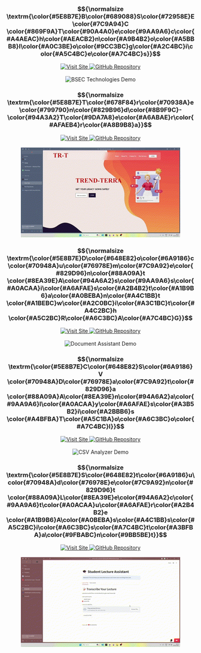 <div align="center">
  <!-- BSEC Technologies -->
  <div align="center">
    <h3>$${\normalsize \textrm{\color{#5E8B7E}B\color{#689088}S\color{#72958E}E\color{#7C9A94}C \color{#869F9A}T\color{#90A4A0}e\color{#9AA9A6}c\color{#A4AEAC}h\color{#AEACB2}n\color{#A9B4B2}o\color{#A5BBB8}l\color{#A0C3BE}o\color{#9CC3BC}g\color{#A2C4BC}i\color{#A5C4BC}e\color{#A7C4BC}s}}$$</h3>
    <a href="https://bsec-technologies.vercel.app/platforms">
      <img src="https://img.shields.io/badge/Visit_Site-BSEC_Technologies-5E8B7E?style=for-the-badge" alt="Visit Site">
    </a>
    <a href="https://github.com/aarushsaboo/bsec-technologies">
      <img src="https://img.shields.io/badge/GitHub-Repository-A7C4BC?style=for-the-badge&logo=github" alt="GitHub Repository">
    </a>
    <br><br>
    <img src="https://raw.githubusercontent.com/aarushsaboo/aarushsaboo/main/assets/GIFBSEC.gif" alt="BSEC Technologies Demo" >
  </div>
  
  <!-- Trend-Terra -->
  <div align="center">
    <h3>$${\normalsize \textrm{\color{#5E8B7E}T\color{#678F84}r\color{#70938A}e\color{#799790}n\color{#829B96}d\color{#8B9F9C}-\color{#94A3A2}T\color{#9DA7A8}e\color{#A6ABAE}r\color{#AFAEB4}r\color{#A8B9B8}a}}$$</h3>
    <a href="https://third-eye-dun.vercel.app/">
      <img src="https://img.shields.io/badge/Visit_Site-Trend_Terra-5E8B7E?style=for-the-badge" alt="Visit Site">
    </a>
    <a href="https://github.com/harshitaphadtare/ThirdEye">
      <img src="https://img.shields.io/badge/GitHub-Repository-A7C4BC?style=for-the-badge&logo=github" alt="GitHub Repository">
    </a>
    <br><br>
    <img src="https://raw.githubusercontent.com/aarushsaboo/aarushsaboo/main/assets/GIFTHIRDEYE.gif" alt="Trend-Terra Demo" >
  </div>
  
  <!-- Document Assistant RAG -->
  <div align="center">
    <h3>$${\normalsize \textrm{\color{#5E8B7E}D\color{#648E82}o\color{#6A9186}c\color{#70948A}u\color{#76978E}m\color{#7C9A92}e\color{#829D96}n\color{#88A09A}t \color{#8EA39E}A\color{#94A6A2}s\color{#9AA9A6}s\color{#A0ACAA}i\color{#A6AFAE}s\color{#A2B4B2}t\color{#A1B9B6}a\color{#A0BEBA}n\color{#A4C1BB}t \color{#A1BEBC}w\color{#A2C0BC}i\color{#A3C1BC}t\color{#A4C2BC}h \color{#A5C2BC}R\color{#A6C3BC}A\color{#A7C4BC}G}}$$</h3>
    <a href="https://aarushsaboo-document-assistant-rag-srcmain-3bgukd.streamlit.app/">
      <img src="https://img.shields.io/badge/Visit_Site-Document_Assistant-5E8B7E?style=for-the-badge" alt="Visit Site">
    </a>
    <a href="https://github.com/aarushsaboo/document-assistant-RAG">
      <img src="https://img.shields.io/badge/GitHub-Repository-A7C4BC?style=for-the-badge&logo=github" alt="GitHub Repository">
    </a>
    <br><br>
    <img src="https://raw.githubusercontent.com/aarushsaboo/aarushsaboo/main/assets/GIFRAG.gif" alt="Document Assistant Demo" >
  </div>
  
  <!-- CSV Data Analysis Tool -->
  <div align="center">
    <h3>$${\normalsize \textrm{\color{#5E8B7E}C\color{#648E82}S\color{#6A9186}V \color{#70948A}D\color{#76978E}a\color{#7C9A92}t\color{#829D96}a \color{#88A09A}A\color{#8EA39E}n\color{#94A6A2}a\color{#9AA9A6}l\color{#A0ACAA}y\color{#A6AFAE}s\color{#A3B5B2}i\color{#A2BBB6}s \color{#A4BFBA}T\color{#A5C1BA}o\color{#A6C3BC}o\color{#A7C4BC}l}}$$</h3>
    <a href="https://aarush-csv-data-analysis.streamlit.app/">
      <img src="https://img.shields.io/badge/Visit_Site-CSV_Analyzer-5E8B7E?style=for-the-badge" alt="Visit Site">
    </a>
    <a href="https://github.com/aarushsaboo/csv-insight-proto">
      <img src="https://img.shields.io/badge/GitHub-Repository-A7C4BC?style=for-the-badge&logo=github" alt="GitHub Repository">
    </a>
    <br><br>
    <img src="https://raw.githubusercontent.com/aarushsaboo/aarushsaboo/main/assets/GIFCSVDATANALYSIS.gif" alt="CSV Analyzer Demo" >
  </div>
  
  <!-- Student Lecture Assistant -->
  <div align="center">
    <h3>$${\normalsize \textrm{\color{#5E8B7E}S\color{#648E82}t\color{#6A9186}u\color{#70948A}d\color{#76978E}e\color{#7C9A92}n\color{#829D96}t \color{#88A09A}L\color{#8EA39E}e\color{#94A6A2}c\color{#9AA9A6}t\color{#A0ACAA}u\color{#A6AFAE}r\color{#A2B4B2}e \color{#A1B9B6}A\color{#A0BEBA}s\color{#A4C1BB}s\color{#A5C2BC}i\color{#A6C3BC}s\color{#A7C4BC}t\color{#A3BFBA}a\color{#9FBABC}n\color{#9BB5BE}t}}$$</h3>
    <a href="https://st-text-audio-converter-fbj2ievpxwf6cr968dahbf.streamlit.app/">
      <img src="https://img.shields.io/badge/Visit_Site-Lecture_Assistant-5E8B7E?style=for-the-badge" alt="Visit Site">
    </a>
    <a href="https://github.com/aarushsaboo/audiofier">
      <img src="https://img.shields.io/badge/GitHub-Repository-A7C4BC?style=for-the-badge&logo=github" alt="GitHub Repository">
    </a>
    <br><br>
    <img src="https://raw.githubusercontent.com/aarushsaboo/aarushsaboo/main/assets/GIFSTUDENTLECTUREASST.gif" alt="Student Lecture Assistant" >
  </div>
</div>